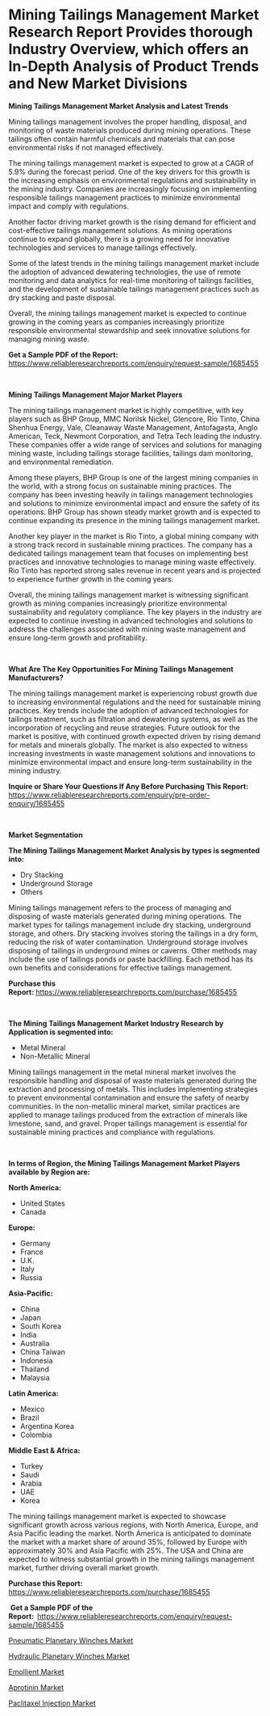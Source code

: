 <p><h1>Mining Tailings Management Market Research Report Provides thorough Industry Overview, which offers an In-Depth Analysis of Product Trends and New Market Divisions</h1></p><p><strong>Mining Tailings Management Market Analysis and Latest Trends</strong></p>
<p><p>Mining tailings management involves the proper handling, disposal, and monitoring of waste materials produced during mining operations. These tailings often contain harmful chemicals and materials that can pose environmental risks if not managed effectively.</p><p>The mining tailings management market is expected to grow at a CAGR of 5.9% during the forecast period. One of the key drivers for this growth is the increasing emphasis on environmental regulations and sustainability in the mining industry. Companies are increasingly focusing on implementing responsible tailings management practices to minimize environmental impact and comply with regulations.</p><p>Another factor driving market growth is the rising demand for efficient and cost-effective tailings management solutions. As mining operations continue to expand globally, there is a growing need for innovative technologies and services to manage tailings effectively.</p><p>Some of the latest trends in the mining tailings management market include the adoption of advanced dewatering technologies, the use of remote monitoring and data analytics for real-time monitoring of tailings facilities, and the development of sustainable tailings management practices such as dry stacking and paste disposal.</p><p>Overall, the mining tailings management market is expected to continue growing in the coming years as companies increasingly prioritize responsible environmental stewardship and seek innovative solutions for managing mining waste.</p></p>
<p><strong>Get a Sample PDF of the Report:&nbsp;</strong> <a href="https://www.reliableresearchreports.com/enquiry/request-sample/1685455">https://www.reliableresearchreports.com/enquiry/request-sample/1685455</a></p>
<p>&nbsp;</p>
<p><strong>Mining Tailings Management Major Market Players</strong></p>
<p><p>The mining tailings management market is highly competitive, with key players such as BHP Group, MMC Norilsk Nickel, Glencore, Rio Tinto, China Shenhua Energy, Vale, Cleanaway Waste Management, Antofagasta, Anglo American, Teck, Newmont Corporation, and Tetra Tech leading the industry. These companies offer a wide range of services and solutions for managing mining waste, including tailings storage facilities, tailings dam monitoring, and environmental remediation.</p><p>Among these players, BHP Group is one of the largest mining companies in the world, with a strong focus on sustainable mining practices. The company has been investing heavily in tailings management technologies and solutions to minimize environmental impact and ensure the safety of its operations. BHP Group has shown steady market growth and is expected to continue expanding its presence in the mining tailings management market.</p><p>Another key player in the market is Rio Tinto, a global mining company with a strong track record in sustainable mining practices. The company has a dedicated tailings management team that focuses on implementing best practices and innovative technologies to manage mining waste effectively. Rio Tinto has reported strong sales revenue in recent years and is projected to experience further growth in the coming years.</p><p>Overall, the mining tailings management market is witnessing significant growth as mining companies increasingly prioritize environmental sustainability and regulatory compliance. The key players in the industry are expected to continue investing in advanced technologies and solutions to address the challenges associated with mining waste management and ensure long-term growth and profitability.</p></p>
<p>&nbsp;</p>
<p><strong>What Are The Key Opportunities For Mining Tailings Management Manufacturers?</strong></p>
<p><p>The mining tailings management market is experiencing robust growth due to increasing environmental regulations and the need for sustainable mining practices. Key trends include the adoption of advanced technologies for tailings treatment, such as filtration and dewatering systems, as well as the incorporation of recycling and reuse strategies. Future outlook for the market is positive, with continued growth expected driven by rising demand for metals and minerals globally. The market is also expected to witness increasing investments in waste management solutions and innovations to minimize environmental impact and ensure long-term sustainability in the mining industry.</p></p>
<p><strong>Inquire or Share Your Questions If Any Before Purchasing This Report:</strong> <a href="https://www.reliableresearchreports.com/enquiry/pre-order-enquiry/1685455">https://www.reliableresearchreports.com/enquiry/pre-order-enquiry/1685455</a></p>
<p>&nbsp;</p>
<p><strong>Market Segmentation</strong></p>
<p><strong>The Mining Tailings Management Market Analysis by types is segmented into:</strong></p>
<p><ul><li>Dry Stacking</li><li>Underground Storage</li><li>Others</li></ul></p>
<p><p>Mining tailings management refers to the process of managing and disposing of waste materials generated during mining operations. The market types for tailings management include dry stacking, underground storage, and others. Dry stacking involves storing the tailings in a dry form, reducing the risk of water contamination. Underground storage involves disposing of tailings in underground mines or caverns. Other methods may include the use of tailings ponds or paste backfilling. Each method has its own benefits and considerations for effective tailings management.</p></p>
<p><strong>Purchase this Report:&nbsp;</strong><a href="https://www.reliableresearchreports.com/purchase/1685455">https://www.reliableresearchreports.com/purchase/1685455</a></p>
<p>&nbsp;</p>
<p><strong>The Mining Tailings Management Market Industry Research by Application is segmented into:</strong></p>
<p><ul><li>Metal Mineral</li><li>Non-Metallic Mineral</li></ul></p>
<p><p>Mining tailings management in the metal mineral market involves the responsible handling and disposal of waste materials generated during the extraction and processing of metals. This includes implementing strategies to prevent environmental contamination and ensure the safety of nearby communities. In the non-metallic mineral market, similar practices are applied to manage tailings produced from the extraction of minerals like limestone, sand, and gravel. Proper tailings management is essential for sustainable mining practices and compliance with regulations.</p></p>
<p>&nbsp;</p>
<p><strong>In terms of Region, the Mining Tailings Management Market Players available by Region are:</strong></p>
<p>
    <p> <strong> North America: </strong>
        <ul>
            <li>United States</li>
            <li>Canada</li>
        </ul>
        </p> 
    <p> <strong> Europe: </strong>
        <ul>
            <li>Germany</li>
            <li>France</li>
            <li>U.K.</li>
            <li>Italy</li>
            <li>Russia</li>
        </ul>
        </p> 
    <p> <strong> Asia-Pacific: </strong>
        <ul>
            <li>China</li>
            <li>Japan</li>
            <li>South Korea</li>
            <li>India</li>
            <li>Australia</li>
            <li>China Taiwan</li>
            <li>Indonesia</li>
            <li>Thailand</li>
            <li>Malaysia</li>
        </ul>
        </p> 
    <p> <strong> Latin America: </strong>
        <ul>
            <li>Mexico</li>
            <li>Brazil</li>
            <li>Argentina Korea</li>
            <li>Colombia</li>
        </ul>
        </p> 
    <p> <strong> Middle East & Africa: </strong>
        <ul>
            <li>Turkey</li>
            <li>Saudi</li>
            <li>Arabia</li>
            <li>UAE</li>
            <li>Korea</li>
        </ul>
    </p>
    </p>
<p><p>The mining tailings management market is expected to showcase significant growth across various regions, with North America, Europe, and Asia Pacific leading the market. North America is anticipated to dominate the market with a market share of around 35%, followed by Europe with approximately 30% and Asia Pacific with 25%. The USA and China are expected to witness substantial growth in the mining tailings management market, further driving overall market growth.</p></p>
<p><strong>Purchase this Report: </strong><a href="https://www.reliableresearchreports.com/purchase/1685455">https://www.reliableresearchreports.com/purchase/1685455</a></p>
<p>&nbsp;<strong>Get a Sample PDF of the Report:&nbsp;&nbsp;</strong><a href="https://www.reliableresearchreports.com/enquiry/request-sample/1685455">https://www.reliableresearchreports.com/enquiry/request-sample/1685455</a></p>
<p><strong></strong></p>
<p><p><a href="https://github.com/prosalinda88/Market-Research-Report-List-3/blob/main/pneumatic-planetary-winches-market.md">Pneumatic Planetary Winches Market</a></p><p><a href="https://github.com/globismark/Market-Research-Report-List-2/blob/main/hydraulic-planetary-winches-market.md">Hydraulic Planetary Winches Market</a></p><p><a href="https://medium.com/@damorgan64868/analyzing-emollient-market-global-industry-perspective-and-forecast-2024-to-2031-d36db09b2241">Emollient Market</a></p><p><a href="https://medium.com/@damorgan64868/aprotinin-market-analysis-its-cagr-market-segmentation-and-global-industry-overview-4d31e30a3af9">Aprotinin Market</a></p><p><a href="https://medium.com/@peterm12562/paclitaxel-injection-market-size-market-outlook-and-market-forecast-2024-to-2031-c1c39ec69362">Paclitaxel Injection Market</a></p></p>